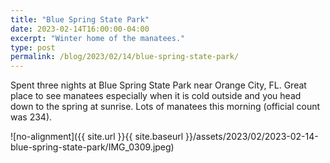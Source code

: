 ```yaml
---
title: "Blue Spring State Park"
date: 2023-02-14T16:00:00-04:00
excerpt: "Winter home of the manatees."
type: post
permalink: /blog/2023/02/14/blue-spring-state-park/
---
```

Spent three nights at Blue Spring State Park near Orange City, FL. Great place to see manatees especially when it is cold outside and you head down to the spring at sunrise. Lots of manatees this morning (official count was 234).

![no-alignment]({{ site.url }}{{ site.baseurl }}/assets/2023/02/2023-02-14-blue-spring-state-park/IMG_0309.jpeg)